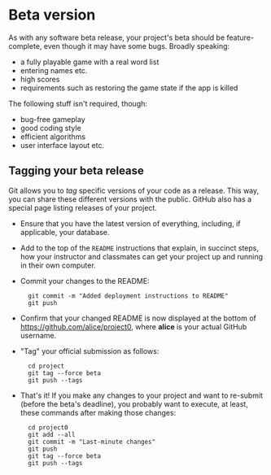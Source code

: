 # Beta version

As with any software beta release, your project's beta should be
feature-complete, even though it may have some bugs. Broadly speaking:

- a fully playable game with a real word list
- entering names etc.
- high scores
- requirements such as restoring the game state if the app is killed

The following stuff isn't required, though:

- bug-free gameplay
- good coding style
- efficient algorithms
- user interface layout etc.

## Tagging your beta release

Git allows you to *tag* specific versions of your code as a release. This way, you can share these different versions with the public. GitHub also has a special page listing releases of your project.

* Ensure that you have the latest version of everything, including, if
  applicable, your database.

* Add to the top of the `README` instructions that explain, in succinct steps,
  how your instructor and classmates can get your project up and running in
  their own computer.

* Commit your changes to the README:

		git commit -m "Added deployment instructions to README"
		git push

* Confirm that your changed README is now displayed at the bottom of
  <https://github.com/alice/project0>, where **alice** is your actual GitHub
  username.

* "Tag" your official submission as follows:

		cd project
		git tag --force beta
		git push --tags

* That's it! If you make any changes to your project and want to re-submit
  (before the beta's deadline), you probably want to execute, at least,
  these commands after making those changes:

		cd project0
		git add --all
		git commit -m "Last-minute changes"
		git push
		git tag --force beta
		git push --tags
